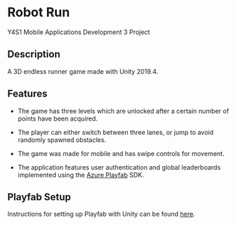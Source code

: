# Robot Run

Y4S1 Mobile Applications Development 3 Project

## Description

A 3D endless runner game made with Unity 2019.4.

## Features

- The game has three levels which are unlocked after a certain number of points have been acquired.

- The player can either switch between three lanes, or jump to avoid randomly spawned obstacles.

- The game was made for mobile and has swipe controls for movement.

- The application features user authentication and global leaderboards implemented using the [Azure Playfab](https://playfab.com/) SDK.

## Playfab Setup

Instructions for setting up Playfab with Unity can be found [here](https://docs.microsoft.com/en-us/gaming/playfab/sdks/unity3d/quickstart).

